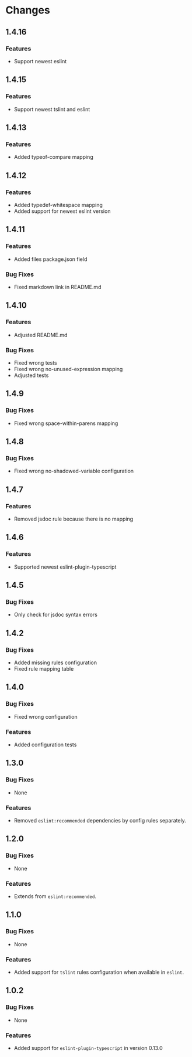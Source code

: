 # Changes

## 1.4.16

### Features

 * Support newest eslint


## 1.4.15

### Features

 * Support newest tslint and eslint

## 1.4.13

### Features

 * Added typeof-compare mapping

## 1.4.12

### Features

 * Added typedef-whitespace mapping
 * Added support for newest eslint version

## 1.4.11

### Features

 * Added files package.json field

### Bug Fixes

 * Fixed markdown link in README.md

## 1.4.10

### Features

 * Adjusted README.md

### Bug Fixes

 * Fixed wrong tests
 * Fixed wrong no-unused-expression mapping
 * Adjusted tests

## 1.4.9
 
### Bug Fixes

 * Fixed wrong space-within-parens mapping

## 1.4.8
 
### Bug Fixes

 * Fixed wrong no-shadowed-variable configuration

## 1.4.7
 
### Features

 * Removed jsdoc rule because there is no mapping

## 1.4.6
 
### Features

 * Supported newest eslint-plugin-typescript

## 1.4.5

### Bug Fixes

 * Only check for jsdoc syntax errors

## 1.4.2

### Bug Fixes

 * Added missing rules configuration
 * Fixed rule mapping table

## 1.4.0

### Bug Fixes

 * Fixed wrong configuration
 
### Features

 * Added configuration tests

## 1.3.0

### Bug Fixes

 * None

### Features

 * Removed `eslint:recommended` dependencies by config rules separately.

## 1.2.0

### Bug Fixes

 * None

### Features

 * Extends from `eslint:recommended`.

## 1.1.0

### Bug Fixes

 * None

### Features

 * Added support for `tslint` rules configuration when available in `eslint`.

## 1.0.2

### Bug Fixes

 * None

### Features

 * Added support for `eslint-plugin-typescript` in version 0.13.0
